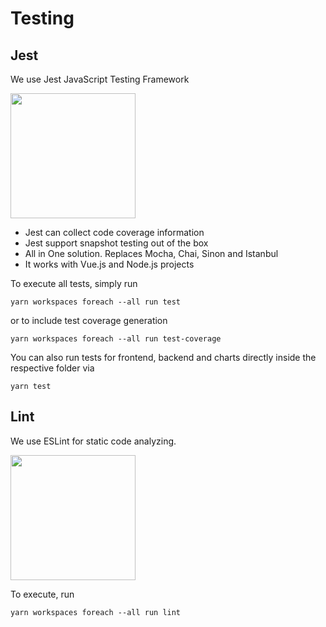 # Testing

## Jest
We use Jest JavaScript Testing Framework

<img style="width: 200px" src="https://jestjs.io/img/jest.svg">

* Jest can collect code coverage information​
* Jest support snapshot testing out of the box​
* All in One solution. Replaces Mocha, Chai, Sinon and Istanbul​
* It works with Vue.js and Node.js projects​

To execute all tests, simply run
```
yarn workspaces foreach --all run test
```

or to include test coverage generation
```
yarn workspaces foreach --all run test-coverage
```

You can also run tests for frontend, backend and charts directly inside the respective folder via
```
yarn test
```

## Lint
We use ESLint for static code analyzing.

<img style="width: 200px" src="https://d33wubrfki0l68.cloudfront.net/204482ca413433c80cd14fe369e2181dd97a2a40/092e2/assets/img/logo.svg">

To execute, run

```
yarn workspaces foreach --all run lint
```
